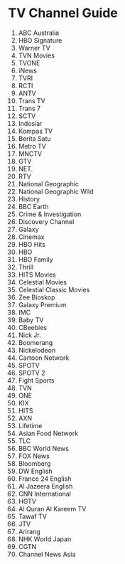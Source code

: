 # TV Channel Guide

1. ABC Australia
2. HBO Signature
3. Warner TV
4. TVN Movies
5. TVONE
6. iNews
7. TVRI
8. RCTI
9. ANTV
10. Trans TV
11. Trans 7
12. SCTV
13. Indosiar
14. Kompas TV
15. Berita Satu
16. Metro TV
17. MNCTV
18. GTV
19. NET.
20. RTV
21. National Geographic
22. National Geographic Wild
23. History
24. BBC Earth
25. Crime & Investigation
26. Discovery Channel
27. Galaxy
28. Cinemax
29. HBO Hits
30. HBO
31. HBO Family
32. Thrill
33. HITS Movies
34. Celestial Movies
35. Celestial Classic Movies
36. Zee Bioskop
37. Galaxy Premium
38. IMC
39. Baby TV
40. CBeebies
41. Nick Jr.
42. Boomerang
43. Nickelodeon
44. Cartoon Network
45. SPOTV
46. SPOTV 2
47. Fight Sports
48. TVN
49. ONE
50. KIX
51. HITS
52. AXN
53. Lifetime
54. Asian Food Network
55. TLC
56. BBC World News
57. FOX News
58. Bloomberg
59. DW English
60. France 24 English
61. Al Jazeera English
62. CNN International
63. HGTV
64. Al Quran Al Kareem TV
65. Tawaf TV
66. JTV
67. Arirang
68. NHK World Japan
69. CGTN
70. Channel News Asia
